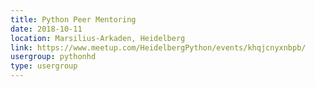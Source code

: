 ```yaml
---
title: Python Peer Mentoring
date: 2018-10-11
location: Marsilius-Arkaden, Heidelberg
link: https://www.meetup.com/HeidelbergPython/events/khqjcnyxnbpb/
usergroup: pythonhd
type: usergroup
---
```


